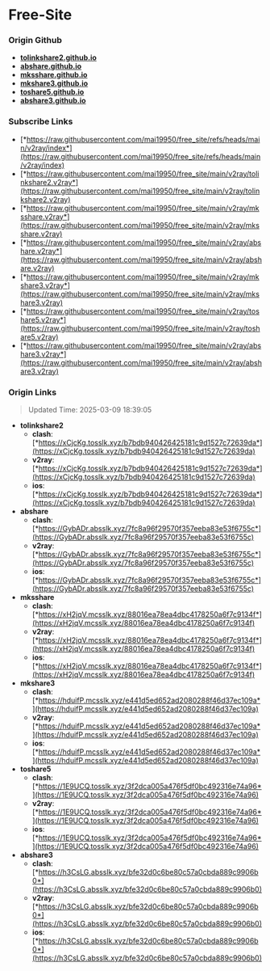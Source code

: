 # Free-Site

### Origin Github

- [**tolinkshare2.github.io**](https://github.com/tolinkshare2/tolinkshare2.github.io)
- [**abshare.github.io**](https://github.com/abshare/abshare.github.io)
- [**mksshare.github.io**](https://github.com/mksshare/mksshare.github.io)
- [**mkshare3.github.io**](https://github.com/mkshare3/mkshare3.github.io)
- [**toshare5.github.io**](https://github.com/toshare5/toshare5.github.io)
- [**abshare3.github.io**](https://github.com/abshare3/abshare3.github.io)

### Subscribe Links

- [*https://raw.githubusercontent.com/mai19950/free_site/refs/heads/main/v2ray/index*](https://raw.githubusercontent.com/mai19950/free_site/refs/heads/main/v2ray/index)
- [*https://raw.githubusercontent.com/mai19950/free_site/main/v2ray/tolinkshare2.v2ray*](https://raw.githubusercontent.com/mai19950/free_site/main/v2ray/tolinkshare2.v2ray)
- [*https://raw.githubusercontent.com/mai19950/free_site/main/v2ray/mksshare.v2ray*](https://raw.githubusercontent.com/mai19950/free_site/main/v2ray/mksshare.v2ray)
- [*https://raw.githubusercontent.com/mai19950/free_site/main/v2ray/abshare.v2ray*](https://raw.githubusercontent.com/mai19950/free_site/main/v2ray/abshare.v2ray)
- [*https://raw.githubusercontent.com/mai19950/free_site/main/v2ray/mkshare3.v2ray*](https://raw.githubusercontent.com/mai19950/free_site/main/v2ray/mkshare3.v2ray)
- [*https://raw.githubusercontent.com/mai19950/free_site/main/v2ray/toshare5.v2ray*](https://raw.githubusercontent.com/mai19950/free_site/main/v2ray/toshare5.v2ray)
- [*https://raw.githubusercontent.com/mai19950/free_site/main/v2ray/abshare3.v2ray*](https://raw.githubusercontent.com/mai19950/free_site/main/v2ray/abshare3.v2ray)

### Origin Links

> Updated Time: 2025-03-09 18:39:05

- **tolinkshare2**
  - **clash**: [*https://xCjcKg.tosslk.xyz/b7bdb940426425181c9d1527c72639da*](https://xCjcKg.tosslk.xyz/b7bdb940426425181c9d1527c72639da)
  - **v2ray**: [*https://xCjcKg.tosslk.xyz/b7bdb940426425181c9d1527c72639da*](https://xCjcKg.tosslk.xyz/b7bdb940426425181c9d1527c72639da)
  - **ios**: [*https://xCjcKg.tosslk.xyz/b7bdb940426425181c9d1527c72639da*](https://xCjcKg.tosslk.xyz/b7bdb940426425181c9d1527c72639da)
- **abshare**
  - **clash**: [*https://GybADr.absslk.xyz/7fc8a96f29570f357eeba83e53f6755c*](https://GybADr.absslk.xyz/7fc8a96f29570f357eeba83e53f6755c)
  - **v2ray**: [*https://GybADr.absslk.xyz/7fc8a96f29570f357eeba83e53f6755c*](https://GybADr.absslk.xyz/7fc8a96f29570f357eeba83e53f6755c)
  - **ios**: [*https://GybADr.absslk.xyz/7fc8a96f29570f357eeba83e53f6755c*](https://GybADr.absslk.xyz/7fc8a96f29570f357eeba83e53f6755c)
- **mksshare**
  - **clash**: [*https://xH2jqV.mcsslk.xyz/88016ea78ea4dbc4178250a6f7c9134f*](https://xH2jqV.mcsslk.xyz/88016ea78ea4dbc4178250a6f7c9134f)
  - **v2ray**: [*https://xH2jqV.mcsslk.xyz/88016ea78ea4dbc4178250a6f7c9134f*](https://xH2jqV.mcsslk.xyz/88016ea78ea4dbc4178250a6f7c9134f)
  - **ios**: [*https://xH2jqV.mcsslk.xyz/88016ea78ea4dbc4178250a6f7c9134f*](https://xH2jqV.mcsslk.xyz/88016ea78ea4dbc4178250a6f7c9134f)
- **mkshare3**
  - **clash**: [*https://hduifP.mcsslk.xyz/e441d5ed652ad2080288f46d37ec109a*](https://hduifP.mcsslk.xyz/e441d5ed652ad2080288f46d37ec109a)
  - **v2ray**: [*https://hduifP.mcsslk.xyz/e441d5ed652ad2080288f46d37ec109a*](https://hduifP.mcsslk.xyz/e441d5ed652ad2080288f46d37ec109a)
  - **ios**: [*https://hduifP.mcsslk.xyz/e441d5ed652ad2080288f46d37ec109a*](https://hduifP.mcsslk.xyz/e441d5ed652ad2080288f46d37ec109a)
- **toshare5**
  - **clash**: [*https://1E9UCQ.tosslk.xyz/3f2dca005a476f5df0bc492316e74a96*](https://1E9UCQ.tosslk.xyz/3f2dca005a476f5df0bc492316e74a96)
  - **v2ray**: [*https://1E9UCQ.tosslk.xyz/3f2dca005a476f5df0bc492316e74a96*](https://1E9UCQ.tosslk.xyz/3f2dca005a476f5df0bc492316e74a96)
  - **ios**: [*https://1E9UCQ.tosslk.xyz/3f2dca005a476f5df0bc492316e74a96*](https://1E9UCQ.tosslk.xyz/3f2dca005a476f5df0bc492316e74a96)
- **abshare3**
  - **clash**: [*https://h3CsLG.absslk.xyz/bfe32d0c6be80c57a0cbda889c9906b0*](https://h3CsLG.absslk.xyz/bfe32d0c6be80c57a0cbda889c9906b0)
  - **v2ray**: [*https://h3CsLG.absslk.xyz/bfe32d0c6be80c57a0cbda889c9906b0*](https://h3CsLG.absslk.xyz/bfe32d0c6be80c57a0cbda889c9906b0)
  - **ios**: [*https://h3CsLG.absslk.xyz/bfe32d0c6be80c57a0cbda889c9906b0*](https://h3CsLG.absslk.xyz/bfe32d0c6be80c57a0cbda889c9906b0)
